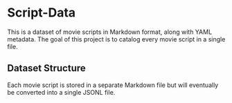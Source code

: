 # Script-Data

This is a dataset of movie scripts in Markdown format, along with YAML metadata. The goal of this project is to catalog every movie script in a single file.

## Dataset Structure

Each movie script is stored in a separate Markdown file but will eventually be converted into a single JSONL file. 


